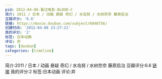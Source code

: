 ```yaml
---
pid: 2012-04-08-看过电影-BLOOD-C
简介: 2011 / 日本 / 动画 悬疑 奇幻 / 水岛努 / 水树奈奈 藤原启治
豆瓣评分: '6.6'
链接: https://movie.douban.com/subject/6048756/
创建时间: '2012-04-08 23:27:21'
我的评分: '2'
标签: 日本动画
评论: 弃
tags: [douban]
categories: [timeline]
---
```

简介:2011 / 日本 / 动画 悬疑 奇幻 / 水岛努 / 水树奈奈 藤原启治
豆瓣评分:6.6
[链接](https://movie.douban.com/subject/6048756/)
我的评分:2
标签:日本动画
评论:弃
